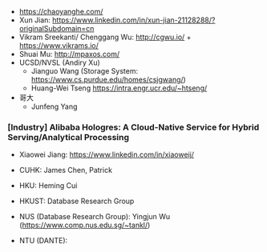 
* <https://chaoyanghe.com/>
* Xun Jian: https://www.linkedin.com/in/xun-jian-21128288/?originalSubdomain=cn
* Vikram Sreekanti/ Chenggang Wu: http://cgwu.io/ + https://www.vikrams.io/
* Shuai Mu: http://mpaxos.com/
* UCSD/NVSL (Andiry Xu)
  * Jianguo Wang (Storage System: https://www.cs.purdue.edu/homes/csjgwang/)
  * Huang-Wei Tseng https://intra.engr.ucr.edu/~htseng/
* 哥大
  *  Junfeng Yang
### [Industry] Alibaba Hologres: A Cloud-Native Service for Hybrid Serving/Analytical Processing
* Xiaowei Jiang: https://www.linkedin.com/in/xiaoweij/ 


* CUHK: James Chen, Patrick
* HKU: Heming Cui
* HKUST: Database Research Group
* NUS (Database Research Group): Yingjun Wu (https://www.comp.nus.edu.sg/~tankl/)
* NTU (DANTE): 



